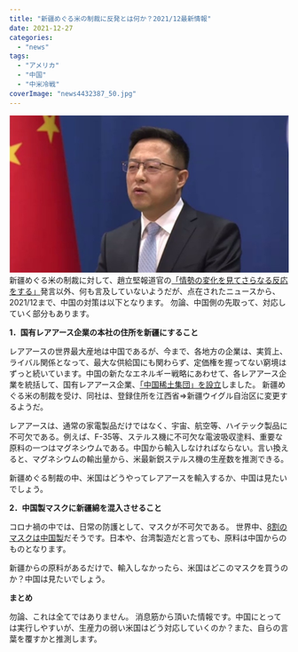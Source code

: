 ```yaml
---
title: "新疆めぐる米の制裁に反発とは何か？2021/12最新情報"
date: 2021-12-27
categories: 
  - "news"
tags: 
  - "アメリカ"
  - "中国"
  - "中米冷戦"
coverImage: "news4432387_50.jpg"
---
```


![趙立堅](images/news4432387_50.jpg)新疆めぐる米の制裁に対して、趙立堅報道官の[「情勢の変化を見てさらなる反応をする」](https://news.tbs.co.jp/newseye/tbs_newseye4432387.htm?1640591705769)発言以外、何も言及していないようだが、点在されたニュースから、2021/12まで、中国の対策は以下となります。 勿論、中国側の先取って、対応していく部分もあります。

**1．国有レアアース企業の本社の住所を新疆にすること**

レアアースの世界最大産地は中国であるが、今まで、各地方の企業は、実質上、ライバル関係となって、最大な供給国にも関わらず、定価権を握ってない窮境はずっと続いています。中国の新たなエネルギー戦略にあわせて、各レアアース企業を統括して、国有レアアース企業、[「中国稀土集団」を設立](https://jp.reuters.com/article/china-rare-earths-m-a-idJPKBN2J207Z)しました。 新疆めぐる米の制裁を受け、同社は、登録住所を江西省⇒新疆ウイグル自治区に変更するようだ。

レアアースは、通常の家電製品だけではなく、宇宙、航空等、ハイテック製品に不可欠である。例えば、F-35等、ステルス機に不可欠な電波吸収塗料、重要な原料の一つはマグネシウムである。中国から輸入しなければならない。言い換えると、マグネシウムの輸出量から、米最新鋭ステルス機の生産数を推測できる。

新疆めぐる制裁の中、米国はどうやってレアアースを輸入するか、中国は見たいでしょう。

**2．中国製マスクに新疆綿を混入させること**

コロナ禍の中では、日常の防護として、マスクが不可欠である。 世界中、[8割のマスクは中国製](https://www.nikkei.com/article/DGXMZO62961080T20C20A8I10000/)だそうです。日本や、台湾製造だと言っても、原料は中国からのものとなります。

新疆からの原料があるだけで、輸入しなかったら、米国はどこのマスクを買うのか？中国は見たいでしょう。

**まとめ**

勿論、これは全てではありません。 消息筋から頂いた情報です。中国にとっては実行しやすいが、生産力の弱い米国はどう対応していくのか？また、自らの言葉を覆すかと推測します。
